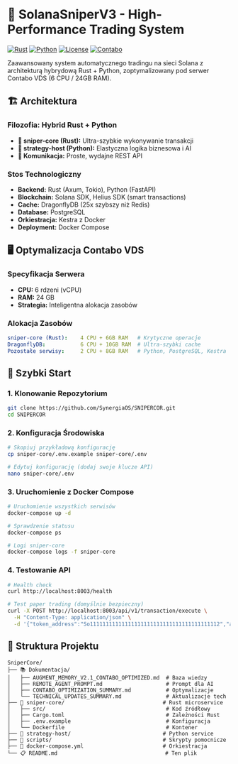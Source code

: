 # 🎯 SolanaSniperV3 - High-Performance Trading System

[![Rust](https://img.shields.io/badge/rust-1.70+-orange.svg)](https://www.rust-lang.org)
[![Python](https://img.shields.io/badge/python-3.9+-blue.svg)](https://www.python.org)
[![License](https://img.shields.io/badge/license-MIT-green.svg)](LICENSE)
[![Contabo](https://img.shields.io/badge/optimized-Contabo_VDS-red.svg)](https://contabo.com)

Zaawansowany system automatycznego tradingu na sieci Solana z architekturą hybrydową Rust + Python, zoptymalizowany pod serwer Contabo VDS (6 CPU / 24GB RAM).

## 🏗️ **Architektura**

### **Filozofia: Hybrid Rust + Python**
- **🦀 sniper-core (Rust):** Ultra-szybkie wykonywanie transakcji
- **🐍 strategy-host (Python):** Elastyczna logika biznesowa i AI
- **🔗 Komunikacja:** Proste, wydajne REST API

### **Stos Technologiczny**
- **Backend:** Rust (Axum, Tokio), Python (FastAPI)
- **Blockchain:** Solana SDK, Helius SDK (smart transactions)
- **Cache:** DragonflyDB (25x szybszy niż Redis)
- **Database:** PostgreSQL
- **Orkiestracja:** Kestra z Docker
- **Deployment:** Docker Compose

## 🖥️ **Optymalizacja Contabo VDS**

### **Specyfikacja Serwera**
- **CPU:** 6 rdzeni (vCPU)
- **RAM:** 24 GB
- **Strategia:** Inteligentna alokacja zasobów

### **Alokacja Zasobów**
```yaml
sniper-core (Rust):    4 CPU + 6GB RAM   # Krytyczne operacje
DragonflyDB:           6 CPU + 10GB RAM  # Ultra-szybki cache
Pozostałe serwisy:     2 CPU + 8GB RAM   # Python, PostgreSQL, Kestra
```

## 🚀 **Szybki Start**

### **1. Klonowanie Repozytorium**
```bash
git clone https://github.com/SynergiaOS/SNIPERCOR.git
cd SNIPERCOR
```

### **2. Konfiguracja Środowiska**
```bash
# Skopiuj przykładową konfigurację
cp sniper-core/.env.example sniper-core/.env

# Edytuj konfigurację (dodaj swoje klucze API)
nano sniper-core/.env
```

### **3. Uruchomienie z Docker Compose**
```bash
# Uruchomienie wszystkich serwisów
docker-compose up -d

# Sprawdzenie statusu
docker-compose ps

# Logi sniper-core
docker-compose logs -f sniper-core
```

### **4. Testowanie API**
```bash
# Health check
curl http://localhost:8003/health

# Test paper trading (domyślnie bezpieczny)
curl -X POST http://localhost:8003/api/v1/transaction/execute \
  -H "Content-Type: application/json" \
  -d '{"token_address":"So11111111111111111111111111111111111111112","amount":0.1}'
```

## 📁 **Struktura Projektu**

```
SniperCore/
├── 📚 Dokumentacja/
│   ├── AUGMENT_MEMORY_V2.1_CONTABO_OPTIMIZED.md  # Baza wiedzy
│   ├── REMOTE_AGENT_PROMPT.md                    # Prompt dla AI
│   ├── CONTABO_OPTIMIZATION_SUMMARY.md           # Optymalizacje
│   └── TECHNICAL_UPDATES_SUMMARY.md              # Aktualizacje tech
├── 🦀 sniper-core/                               # Rust microservice
│   ├── src/                                      # Kod źródłowy
│   ├── Cargo.toml                                # Zależności Rust
│   ├── .env.example                              # Konfiguracja
│   └── Dockerfile                                # Kontener
├── 🐍 strategy-host/                             # Python service
├── 🔧 scripts/                                   # Skrypty pomocnicze
├── 🐳 docker-compose.yml                         # Orkiestracja
└── 📋 README.md                                  # Ten plik
```
